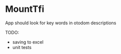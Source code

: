 # MountTfi
App should look for key words in otodom descriptions

TODO:
- saving to excel 
- unit tests

